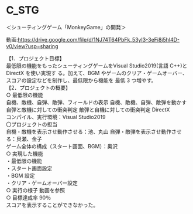 # C_STG
＜シューティングゲーム「MonkeyGame」の開発＞  

動画:https://drive.google.com/file/d/1NJ74T64PbFk_53yI3-3eFi8j5hl4D-v0/view?usp=sharing

【1．プロジェクト目標】  
最低限の機能をもったシューティングゲームをVisual Studio2019(言語 C++)と DirectX を使い実現す
る。加えて、BGM やゲームのクリア・ゲームオーバー、スコアの設定などを制作し、最低限から機能を
最低 3 つ増やす。  
【2．プロジェクトの概要】  
○ 最低限の機能  
自機、敵機、自弾、敵弾、フィールドの表示
自機、敵機、自弾、敵弾を動かす  
自弾と敵機に対しての衝突判定
敵弾と自機に対しての衝突判定
DirectX  
コンパイル、実行環境：Visual Studio2019  
〇プロジェクトの担当  
自機・敵機を表示させ動作させる：池、丸山 
自弾・敵弾を表示させ動作させる：貝瀬、金子  
ゲーム全体の構成（スタート画面、BGM）：奥沢  
○ 実現した機能  
・最低限の機能  
・スタート画面設定  
・BGM 設定  
・クリア・ゲームオーバー設定  
○ 実行の様子
動画を参照  
○ 目標達成率
90％  
スコアを表示することができなかった。 
